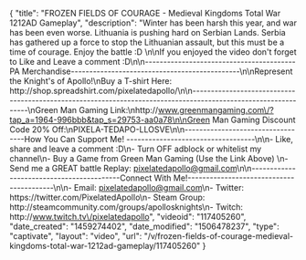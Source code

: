 {
    "title": "FROZEN FIELDS OF COURAGE - Medieval Kingdoms Total War 1212AD Gameplay",
    "description": "Winter has been harsh this year, and war has been even worse.  Lithuania is pushing hard on Serbian Lands.  Serbia has gathered up a force to stop the Lithuanian assault, but this must be a time of courage. Enjoy the battle :D  \n\nIf you enjoyed the video don't forget to Like and Leave a comment :D\n\n-----------------------------------------PA Merchandise----------------------------------------------\n\nRepresent the Knight's of Apollo!\nBuy a T-shirt Here: http:\/\/shop.spreadshirt.com\/pixelatedapollo\/\n\n---------------------------------------------------------------------------------------------------------------\nGreen Man Gaming Link:\nhttp:\/\/www.greenmangaming.com\/?tap_a=1964-996bbb&tap_s=29753-aa0a78\n\nGreen Man Gaming Discount Code 20% Off:\nPIXELA-TEDAPO-LLOSVE\n\n----------------------------------How You Can Support Me! -----------------------------------\n\n- Like, share and leave a comment :D\n- Turn OFF adblock or whitelist my channel\n- Buy a Game from Green Man Gaming (Use the Link Above) \n- Send me a GREAT battle Replay: pixelatedapollo@gmail.com\n\n------------------------------------------Connect With Me!-----------------------------------------\n\n- Email: pixelatedapollo@gmail.com\n- Twitter: https:\/\/twitter.com\/PixelatedApollo\n- Steam Group:  http:\/\/steamcommunity.com\/groups\/apollosknights\n- Twitch: http:\/\/www.twitch.tv\/pixelatedapollo",
    "videoid": "117405260",
    "date_created": "1459274402",
    "date_modified": "1506478237",
    "type": "captivate",
    "layout": "video",
    "url": "\/v\/frozen-fields-of-courage-medieval-kingdoms-total-war-1212ad-gameplay\/117405260"
}